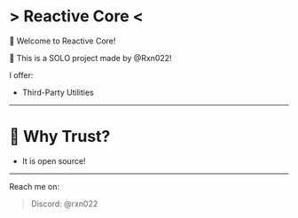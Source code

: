 # > Reactive Core <
 👋 Welcome to Reactive Core!
 
 📃 This is a SOLO project made by @Rxn022! 

I offer:
- Third-Party Utilities
----
# 🤔 Why Trust?
- It is open source!
----
Reach me on: 
> Discord: @rxn022
